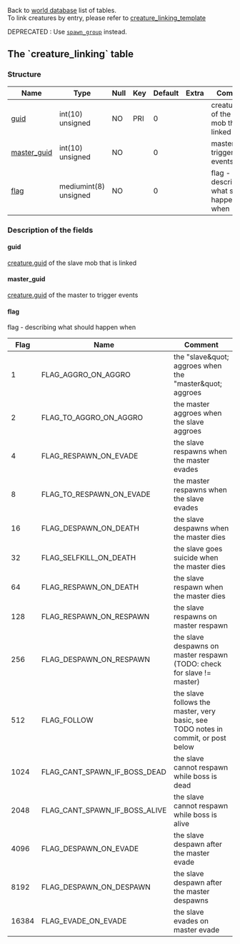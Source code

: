 Back to [world database](mangosdb_struct) list of tables.  
To link creatures by entry, please refer to
[creature\_linking\_template](creature_linking_template)

DEPRECATED : Use [`spawn_group`](https://github.com/cmangos/issues/wiki/spawn_group) instead.

## The \`creature\_linking\` table

### Structure

| Name                                         | Type                  | Null | Key | Default | Extra | Comment                                       |
| -------------------------------------------- | --------------------- | ---- | --- | ------- | ----- | --------------------------------------------- |
| [guid](creature_linking#guid)                | int(10) unsigned      | NO   | PRI | 0       |       | creature.guid of the slave mob that is linked |
| [master\_guid](creature_linking#master_guid) | int(10) unsigned      | NO   |     | 0       |       | master to trigger events                      |
| [flag](creature_linking#flag)                | mediumint(8) unsigned | NO   |     | 0       |       | flag - describing what should happen when     |

### Description of the fields

#### guid

[creature.guid](creature#guid) of the slave mob that is linked

#### master\_guid

[creature.guid](creature#guid) of the master to trigger events

#### flag

flag - describing what should happen when

| Flag  | Name                                     | Comment                                                                           |
| ----- | ---------------------------------------- | --------------------------------------------------------------------------------- |
| 1     | FLAG\_AGGRO\_ON\_AGGRO                   | the "slave\&quot; aggroes when the "master\&quot; aggroes                         |
| 2     | FLAG\_TO\_AGGRO\_ON\_AGGRO               | the master aggroes when the slave aggroes                                         |
| 4     | FLAG\_RESPAWN\_ON\_EVADE                 | the slave respawns when the master evades                                         |
| 8     | FLAG\_TO\_RESPAWN\_ON\_EVADE             | the master respawns when the slave evades                                         |
| 16    | FLAG\_DESPAWN\_ON\_DEATH                 | the slave despawns when the master dies                                           |
| 32    | FLAG\_SELFKILL\_ON\_DEATH                | the slave goes suicide when the master dies                                       |
| 64    | FLAG\_RESPAWN\_ON\_DEATH                 | the slave respawn when the master dies                                            |
| 128   | FLAG\_RESPAWN\_ON\_RESPAWN               | the slave respawns on master respawn                                              |
| 256   | FLAG\_DESPAWN\_ON\_RESPAWN               | the slave despawns on master respawn (TODO: check for slave \!= master)           |
| 512   | FLAG\_FOLLOW                             | the slave follows the master, very basic, see TODO notes in commit, or post below |
| 1024  | FLAG\_CANT\_SPAWN\_IF\_BOSS\_DEAD        | the slave cannot respawn while boss is dead                                       |
| 2048  | FLAG\_CANT\_SPAWN\_IF\_BOSS\_ALIVE       | the slave cannot respawn while boss is alive                                      |
| 4096  | FLAG\_DESPAWN\_ON\_EVADE                 | the slave despawn after the master evade                                          |
| 8192  | FLAG\_DESPAWN\_ON\_DESPAWN               | the slave despawn after the master despawns                                       |
| 16384 | FLAG\_EVADE\_ON\_EVADE                   | the slave evades on master evade                                                  |
